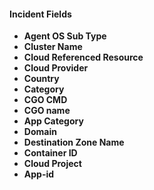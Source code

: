 
#### Incident Fields
- **Agent OS Sub Type**
- **Cluster Name**
- **Cloud Referenced Resource**
- **Cloud Provider**
- **Country**
- **Category**
- **CGO CMD**
- **CGO name**
- **App Category**
- **Domain**
- **Destination Zone Name**
- **Container ID**
- **Cloud Project**
- **App-id**
